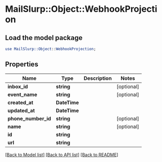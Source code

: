 # MailSlurp::Object::WebhookProjection

## Load the model package
```perl
use MailSlurp::Object::WebhookProjection;
```

## Properties
Name | Type | Description | Notes
------------ | ------------- | ------------- | -------------
**inbox_id** | **string** |  | [optional] 
**event_name** | **string** |  | [optional] 
**created_at** | **DateTime** |  | 
**updated_at** | **DateTime** |  | 
**phone_number_id** | **string** |  | [optional] 
**name** | **string** |  | [optional] 
**id** | **string** |  | 
**url** | **string** |  | 

[[Back to Model list]](../README#documentation-for-models) [[Back to API list]](../README#documentation-for-api-endpoints) [[Back to README]](../README)


